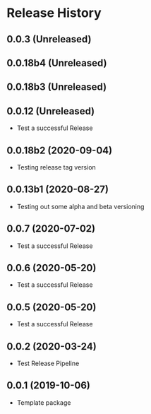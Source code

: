 # Release History

## 0.0.3 (Unreleased)

## 0.0.18b4 (Unreleased)


## 0.0.18b3 (Unreleased)


## 0.0.12 (Unreleased)
- Test a successful Release

## 0.0.18b2 (2020-09-04)
- Testing release tag version

## 0.0.13b1 (2020-08-27)
- Testing out some alpha and beta versioning

## 0.0.7 (2020-07-02)
- Test a successful Release

## 0.0.6 (2020-05-20)
- Test a successful Release

## 0.0.5 (2020-05-20)
- Test a successful Release

## 0.0.2 (2020-03-24)
- Test Release Pipeline


## 0.0.1 (2019-10-06)
  - Template package
